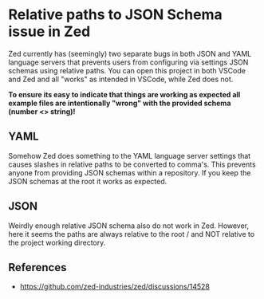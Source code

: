 # Relative paths to JSON Schema issue in Zed

Zed currently has (seemingly) two separate bugs in both JSON and YAML language servers that prevents users from configuring via settings JSON schemas using relative paths. You can open this project in both VSCode and Zed and all "works" as intended in VSCode, while Zed does not.

**To ensure its easy to indicate that things are working as expected all example files are intentionally "wrong" with the provided schema (number <> string)!**

## YAML
Somehow Zed does something to the YAML language server settings that causes slashes in relative paths to be converted to comma's.
This prevents anyone from providing JSON schemas within a repository. If you keep the JSON schemas at the root it works as expected.

## JSON
Weirdly enough relative JSON schema also do not work in Zed. However, here it seems the paths are always relative to the root / and NOT relative to the project working directory.

## References
- https://github.com/zed-industries/zed/discussions/14528
